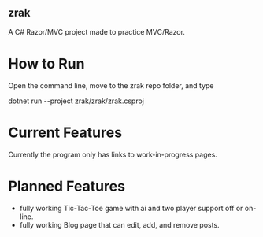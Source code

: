 ## zrak
A C# Razor/MVC project made to practice MVC/Razor.

# How to Run
Open the command line, move to the zrak repo folder, and type

dotnet run --project zrak/zrak/zrak.csproj

# Current Features
Currently the program only has links to work-in-progress pages.

# Planned Features
- fully working Tic-Tac-Toe game with ai and two player support off or on-line.
- fully working Blog page that can edit, add, and remove posts.

